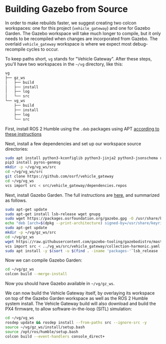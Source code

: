 # Building Gazebo from Source

In order to make rebuilds faster, we suggest creating two colcon workspaces: one for this project (`vehicle_gateway`) and one for Gazebo Garden. The Gazebo workspace will take much longer to compile, but it only needs to be recompiled when changes are incorporated from Gazebo. The overlaid `vehicle_gateway` workspace is where we expect most debug-recompile cycles to occur.

To keep paths short, `vg` stands for "Vehicle Gateway". After these steps, you'll have two workspaces in the `~/vg` directory, like this:

```bash
vg
├── gz_ws
│   ├── build
│   ├── install
│   ├── log
│   └── src
└── vg_ws
    ├── build
    ├── install
    ├── log
    └── src
```

First, install ROS 2 Humble using the `.deb` packages using APT [according to these instructions](http://docs.ros.org/en/humble/Installation/Ubuntu-Install-Debians.html)

Next, install a few dependencies and set up our workspace source directories:
```bash
sudo apt install python3-kconfiglib python3-jinja2 python3-jsonschema ros-humble-gps-msgs gcc-arm-none-eabi libfuse2
pip3 install pyros-genmsg
mkdir -p ~/vg/vg_ws/src
cd ~/vg/vg_ws/src
git clone https://github.com/osrf/vehicle_gateway
cd ~/vg/vg_ws
vcs import src < src/vehicle_gateway/dependencies.repos
```

Next, install Gazebo Garden. The full instructions are [here](https://gazebosim.org/docs/harmonic/install_ubuntu), and summarized as follows.

```bash
sudo apt-get update
sudo apt-get install lsb-release wget gnupg
sudo wget https://packages.osrfoundation.org/gazebo.gpg -O /usr/share/keyrings/pkgs-osrf-archive-keyring.gpg
echo "deb [arch=$(dpkg --print-architecture) signed-by=/usr/share/keyrings/pkgs-osrf-archive-keyring.gpg] http://packages.osrfoundation.org/gazebo/ubuntu-stable $(lsb_release -cs) main" | sudo tee /etc/apt/sources.list.d/gazebo-stable.list > /dev/null
sudo apt-get update
mkdir -p ~/vg/gz_ws/src
cd ~/vg/gz_ws
wget https://raw.githubusercontent.com/gazebo-tooling/gazebodistro/master/collection-harmonic.yaml
vcs import src < ../vg_ws/src/vehicle_gateway/collection-harmonic.yaml
sudo apt install -y $(sort -u $(find . -iname 'packages-'`lsb_release -cs`'.apt' -o -iname 'packages.apt' | grep -v '/\.git/') | sed '/gz\|sdf/d' | tr '\n' ' ')
```

Now we can compile Gazebo Garden:

```bash
cd ~/vg/gz_ws
colcon build --merge-install
```
Now you should have Gazebo available in `~/vg/gz_ws`.

We can now build the Vehicle Gateway itself, by overlaying its workspace on top of the Gazebo Garden workspace as well as the ROS 2 Humble system install. The Vehicle Gateway build will also download and build the PX4 firmware, to allow software-in-the-loop (SITL) simulation:

```bash
cd ~/vg/vg_ws
rosdep update && rosdep install --from-paths src --ignore-src -y
source ~/vg/gz_ws/install/setup.bash
source /opt/ros/humble/setup.bash
colcon build --event-handlers console_direct+
```
